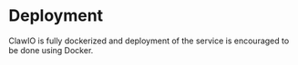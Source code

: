 # Deployment

ClawIO is fully dockerized and deployment of the service is encouraged to be done using Docker.